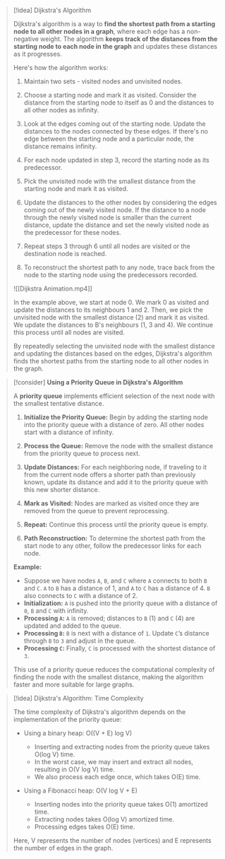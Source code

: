 

> [!idea] Dijkstra's Algorithm
>
> Dijkstra's algorithm is a way to **find the shortest path from a starting node to all other nodes in a graph**, where each edge has a non-negative weight. The algorithm **keeps track of the distances from the starting node to each node in the graph** and updates these distances as it progresses.
>
> Here's how the algorithm works:
> 1. Maintain two sets - visited nodes and unvisited nodes.
>
> 2. Choose a starting node and mark it as visited. Consider the distance from the starting node to itself as 0 and the distances to all other nodes as infinity.
>
> 3. Look at the edges coming out of the starting node. Update the distances to the nodes connected by these edges. If there's no edge between the starting node and a particular node, the distance remains infinity.
>
> 4. For each node updated in step 3, record the starting node as its predecessor.
>
> 5. Pick the unvisited node with the smallest distance from the starting node and mark it as visited.
>
> 6. Update the distances to the other nodes by considering the edges coming out of the newly visited node. If the distance to a node through the newly visited node is smaller than the current distance, update the distance and set the newly visited node as the predecessor for these nodes.
>
> 7. Repeat steps 3 through 6 until all nodes are visited or the destination node is reached.
>
> 8. To reconstruct the shortest path to any node, trace back from the node to the starting node using the predecessors recorded.
>
> ![[Dijkstra Animation.mp4]]
>
> In the example above, we start at node 0. We mark 0 as visited and update the distances to its neighbours 1 and 2. Then, we pick the unvisited node with the smallest distance (2) and mark it as visited. We update the distances to B's neighbours (1, 3 and 4). We continue this process until all nodes are visited.
>
> By repeatedly selecting the unvisited node with the smallest distance and updating the distances based on the edges, Dijkstra's algorithm finds the shortest paths from the starting node to all other nodes in the graph.


> [!consider] **Using a Priority Queue in Dijkstra's Algorithm**
>
> A **priority queue** implements efficient selection of the next node with the smallest tentative distance. 
>
> 1. **Initialize the Priority Queue:** Begin by adding the starting node into the priority queue with a distance of zero. All other nodes start with a distance of infinity.
>
> 2. **Process the Queue:** Remove the node with the smallest distance from the priority queue to process next.
>
> 3. **Update Distances:** For each neighboring node, if traveling to it from the current node offers a shorter path than previously known, update its distance and add it to the priority queue with this new shorter distance.
>
> 4. **Mark as Visited:** Nodes are marked as visited once they are removed from the queue to prevent reprocessing.
>
> 5. **Repeat:** Continue this process until the priority queue is empty.
>
> 6. **Path Reconstruction:** To determine the shortest path from the start node to any other, follow the predecessor links for each node.
>
> **Example:**
> - Suppose we have nodes `A`, `B`, and `C` where `A` connects to both `B` and `C`. `A` to `B` has a distance of 1, and `A` to `C` has a distance of 4. `B` also connects to `C` with a distance of 2.
> - **Initialization:** `A` is pushed into the priority queue with a distance of `0`, `B` and `C` with infinity.
> - **Processing `A`:** `A` is removed; distances to `B` (1) and `C` (4) are updated and added to the queue.
> - **Processing `B`:** `B` is next with a distance of `1`. Update `C`’s distance through `B` to `3` and adjust in the queue.
> - **Processing `C`:** Finally, `C` is processed with the shortest distance of `3`.
>
> This use of a priority queue reduces the computational complexity of finding the node with the smallest distance, making the algorithm faster and more suitable for large graphs.


> [!idea] Dijkstra's Algorithm: Time Complexity
>
> The time complexity of Dijkstra's algorithm depends on the implementation of the priority queue:
>
> - Using a binary heap: O((V + E) log V)
>   - Inserting and extracting nodes from the priority queue takes O(log V) time.
>   - In the worst case, we may insert and extract all nodes, resulting in O(V log V) time.
>   - We also process each edge once, which takes O(E) time.
>
> - Using a Fibonacci heap: O(V log V + E)
>   - Inserting nodes into the priority queue takes O(1) amortized time.
>   - Extracting nodes takes O(log V) amortized time.
>   - Processing edges takes O(E) time.
>
> Here, V represents the number of nodes (vertices) and E represents the number of edges in the graph.






